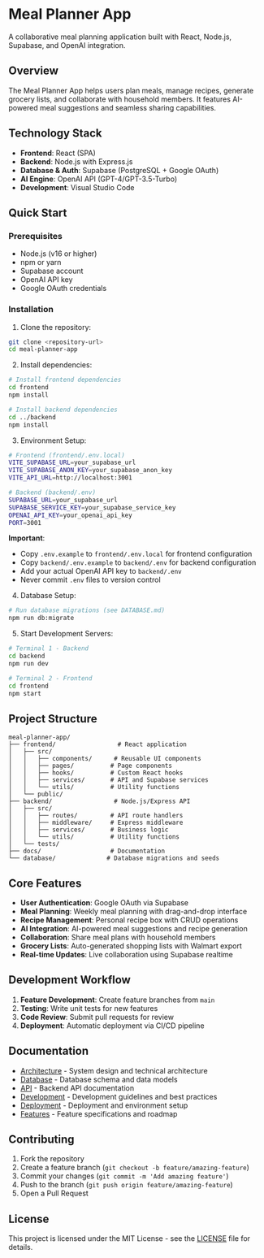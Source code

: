 # Meal Planner App

A collaborative meal planning application built with React, Node.js, Supabase, and OpenAI integration.

## Overview

The Meal Planner App helps users plan meals, manage recipes, generate grocery lists, and collaborate with household members. It features AI-powered meal suggestions and seamless sharing capabilities.

## Technology Stack

- **Frontend**: React (SPA)
- **Backend**: Node.js with Express.js
- **Database & Auth**: Supabase (PostgreSQL + Google OAuth)
- **AI Engine**: OpenAI API (GPT-4/GPT-3.5-Turbo)
- **Development**: Visual Studio Code

## Quick Start

### Prerequisites

- Node.js (v16 or higher)
- npm or yarn
- Supabase account
- OpenAI API key
- Google OAuth credentials

### Installation

1. Clone the repository:
```bash
git clone <repository-url>
cd meal-planner-app
```

2. Install dependencies:
```bash
# Install frontend dependencies
cd frontend
npm install

# Install backend dependencies
cd ../backend
npm install
```

3. Environment Setup:
```bash
# Frontend (frontend/.env.local)
VITE_SUPABASE_URL=your_supabase_url
VITE_SUPABASE_ANON_KEY=your_supabase_anon_key
VITE_API_URL=http://localhost:3001

# Backend (backend/.env)
SUPABASE_URL=your_supabase_url
SUPABASE_SERVICE_KEY=your_supabase_service_key
OPENAI_API_KEY=your_openai_api_key
PORT=3001
```

**Important**: 
- Copy `.env.example` to `frontend/.env.local` for frontend configuration
- Copy `backend/.env.example` to `backend/.env` for backend configuration
- Add your actual OpenAI API key to `backend/.env`
- Never commit `.env` files to version control

4. Database Setup:
```bash
# Run database migrations (see DATABASE.md)
npm run db:migrate
```

5. Start Development Servers:
```bash
# Terminal 1 - Backend
cd backend
npm run dev

# Terminal 2 - Frontend
cd frontend
npm start
```

## Project Structure

```
meal-planner-app/
├── frontend/                 # React application
│   ├── src/
│   │   ├── components/      # Reusable UI components
│   │   ├── pages/          # Page components
│   │   ├── hooks/          # Custom React hooks
│   │   ├── services/       # API and Supabase services
│   │   └── utils/          # Utility functions
│   └── public/
├── backend/                 # Node.js/Express API
│   ├── src/
│   │   ├── routes/         # API route handlers
│   │   ├── middleware/     # Express middleware
│   │   ├── services/       # Business logic
│   │   └── utils/          # Utility functions
│   └── tests/
├── docs/                   # Documentation
└── database/              # Database migrations and seeds
```

## Core Features

- **User Authentication**: Google OAuth via Supabase
- **Meal Planning**: Weekly meal planning with drag-and-drop interface
- **Recipe Management**: Personal recipe box with CRUD operations
- **AI Integration**: AI-powered meal suggestions and recipe generation
- **Collaboration**: Share meal plans with household members
- **Grocery Lists**: Auto-generated shopping lists with Walmart export
- **Real-time Updates**: Live collaboration using Supabase realtime

## Development Workflow

1. **Feature Development**: Create feature branches from `main`
2. **Testing**: Write unit tests for new features
3. **Code Review**: Submit pull requests for review
4. **Deployment**: Automatic deployment via CI/CD pipeline

## Documentation

- [Architecture](./docs/ARCHITECTURE.md) - System design and technical architecture
- [Database](./docs/DATABASE.md) - Database schema and data models
- [API](./docs/API.md) - Backend API documentation
- [Development](./docs/DEVELOPMENT.md) - Development guidelines and best practices
- [Deployment](./docs/DEPLOYMENT.md) - Deployment and environment setup
- [Features](./docs/FEATURES.md) - Feature specifications and roadmap

## Contributing

1. Fork the repository
2. Create a feature branch (`git checkout -b feature/amazing-feature`)
3. Commit your changes (`git commit -m 'Add amazing feature'`)
4. Push to the branch (`git push origin feature/amazing-feature`)
5. Open a Pull Request

## License

This project is licensed under the MIT License - see the [LICENSE](LICENSE) file for details.

